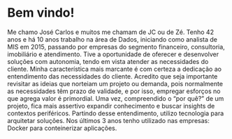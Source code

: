 # Bem vindo! 
Me chamo José Carlos e muitos me chamam de JC ou de Zé. Tenho 42 anos e há 10 anos trabalho na área de Dados, iniciando como analista de MIS em 2015, passando por empresas do segmento financeiro, consultoria, imobiliário e atendimento.
Tive a oportunidade de oferecer e desenvolver soluções com autonomia, tendo em vista atender as necessidades do cliente.
Minha característica mais marcante é com certeza a dedicação ao entendimento das necessidades do cliente. Acredito que seja importante revisitar as ideias que norteiam um projeto ou demanda, pois normalmente as necessidades têm prazo de validade, e por isso, empregar esforços no que agrega valor é primordial. Uma vez, compreendido o “por quê?” de um projeto, fica mais assertivo expandir conhecimento e buscar insights de contextos periféricos.
Partindo desse entendimento, utilizo tecnologia para arquitetar soluções. Nos últimos 3 anos tenho utilizado nas empresas: Docker para conteinerizar aplicações.

